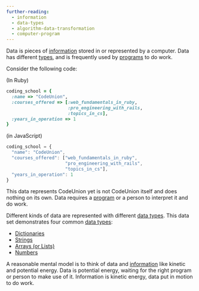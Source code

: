 ```yaml
---
further-reading:
  - information
  - data-types
  - algorithm-data-transformation
  - computer-program
---
```

Data is pieces of [information](/information) stored in or represented by a
computer. Data has different [types](/data-types), and is frequently used by
[programs](/computer-program) to do work.

Consider the following code:

(In Ruby)

``` ruby
coding_school = {
  :name => "CodeUnion",
  :courses_offered => [:web_fundamentals_in_ruby,
                       :pro_engineering_with_rails,
                       :topics_in_cs],
  :years_in_operation => 1
}
```

(in JavaScript)

```javascript
coding_school = {
  "name": "CodeUnion",
  "courses_offered": ["web_fundamentals_in_ruby",
                      "pro_engineering_with_rails",
                      "topics_in_cs"],
  "years_in_operation": 1
}
```

This data represents CodeUnion yet is not CodeUnion itself and does nothing on
its own. Data requires a [program](/computer-program) or a person to interpret
it and do work.

Different kinds of data are represented with different [data
types](/data-types). This data set demonstrates four common [data
types](/data-types):

* [Dictionaries](/dictionary-data-type)
* [Strings](/string-data-type)
* [Arrays (or Lists)](/array-data-type)
* [Numbers](/number-data-types)


A reasonable mental model is to think of data and [information](/information)
like kinetic and potential energy. Data is potential energy, waiting for the
right program or person to make use of it. Information is kinetic energy, data
put in motion to do work.
